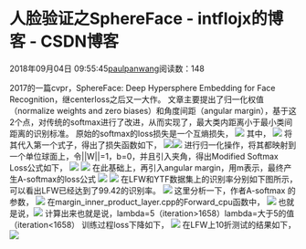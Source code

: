 
# 人脸验证之SphereFace - intflojx的博客 - CSDN博客


2018年09月04日 09:55:45[paulpanwang](https://me.csdn.net/intflojx)阅读数：148


2017的一篇cvpr，SphereFace: Deep Hypersphere Embedding for Face Recognition，继centerloss之后又一大作。
文章主要提出了归一化权值（normalize weights and zero biases）和角度间距（angular margin），基于这2个点，对传统的softmax进行了改进，从而实现了，最大类内距离小于最小类间距离的识别标准。
原始的softmax的loss损失是一个互熵损失，
![](https://img-blog.csdn.net/20170726174154410)
其中，
![](https://img-blog.csdn.net/20170726174208410)
将其代入第一个式子，得出了损失函数如下，
![](https://img-blog.csdn.net/20170726174230243)![](https://img-blog.csdn.net/20170726174239271)
进行归一化操作，将其都映射到一个单位球面上，令||W||=1，b=0，并且引入夹角，得出Modified Softmax Loss公式如下，
![](https://img-blog.csdn.net/20170726174309402)
![](https://img-blog.csdn.net/20170726174327172)
在此基础上，再引入angular margin，用m表示，最终产生A-softmax的loss公式
![](https://img-blog.csdn.net/20170726174339889)
![](https://img-blog.csdn.net/20170726174349561)
在LFW和YTF数据集上的识别率分别如下图所示，可以看出LFW已经达到了99.42的识别率。
![](https://img-blog.csdn.net/20170726174400950)
这里分析一下，作者A-softmax 的参数，
![](https://img-blog.csdn.net/20170726174419221)
在margin_inner_product_layer.cpp的Forward_cpu函数中，
![](https://img-blog.csdn.net/20170726174439080)
也就是说，![](https://img-blog.csdn.net/20170726174452192)
计算出来也就是说，lambda=5（iteration>1658）lambda=大于5的值（iteration<1658）
训练过程loss下降如下，
![](https://img-blog.csdn.net/20170811130626272)
在LFW上10折测试的结果如下，
![](https://img-blog.csdn.net/20170811130548808)

